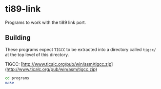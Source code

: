 # ti89-link

Programs to work with the ti89 link port.

## Building

These programs expect `TIGCC` to be extracted into a directory called `tigcc/` at the top level of this directory.

TIGCC: [http://www.ticalc.org/pub/win/asm/tigcc.zip](http://www.ticalc.org/pub/win/asm/tigcc.zip)

```bash
cd programs
make
```
